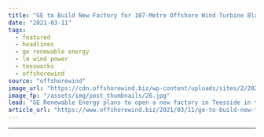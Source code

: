 ```yaml
---
title: "GE to Build New Factory for 107-Metre Offshore Wind Turbine Blades"
date: "2021-03-11"
tags: 
  - featured
  - headlines
  - ge renewable energy
  - lm wind power
  - teesworks
  - offshorewind
source: "offshorewind"
image_url: "https://cdn.offshorewind.biz/wp-content/uploads/sites/2/2021/03/11091005/lmwp_107_manufacturing_cherbourg.jpg"
image_fp: "/assets/img/post_thumbnails/26.jpg"
lead: "GE Renewable Energy plans to open a new factory in Teesside in the North"
article_url: "https://www.offshorewind.biz/2021/03/11/ge-to-build-new-factory-for-107-metre-offshore-wind-turbine-blades/"
---
```


---
